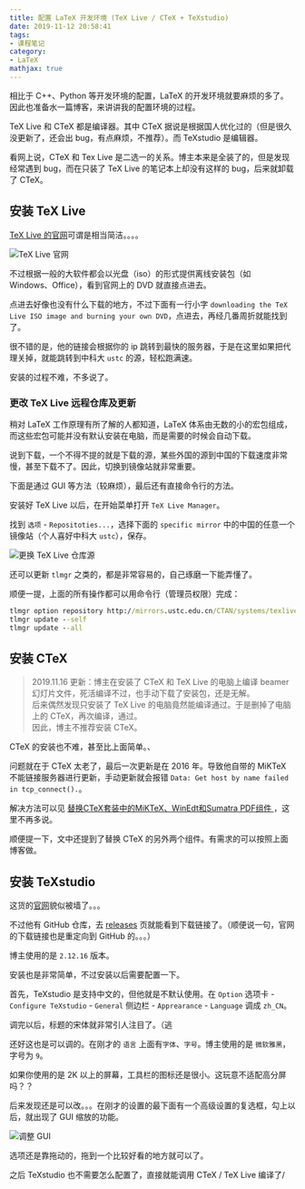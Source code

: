 ```yaml
---
title: 配置 LaTeX 开发环境 (TeX Live / CTeX + TeXstudio)
date: 2019-11-12 20:58:41
tags:
- 课程笔记
category:
- LaTeX
mathjax: true
---
```


相比于 C++、Python 等开发环境的配置，LaTeX 的开发环境就要麻烦的多了。因此也准备水一篇博客，来讲讲我的配置环境的过程。

TeX Live 和 CTeX 都是编译器。其中 CTeX 据说是根据国人优化过的（但是很久没更新了，还会出 bug，有点麻烦，不推荐）。而 TeXstudio 是编辑器。

看网上说，CTeX 和 Tex Live 是二选一的关系。博主本来是全装了的，但是发现经常遇到 bug，而在只装了 TeX Live 的笔记本上却没有这样的 bug，后来就卸载了 CTeX。

## 安装 TeX Live 

[TeX Live 的官网](texlive.org)可谓是相当简洁。。。。

![TeX Live 官网](texlive-org.jpg)

不过根据一般的大软件都会以光盘（iso）的形式提供离线安装包（如 Windows、Office），看到官网上的 DVD 就直接点进去。

点进去好像也没有什么下载的地方，不过下面有一行小字 `downloading the TeX Live ISO image and burning your own DVD`，点进去，再经几番周折就能找到了。

很不错的是，他的链接会根据你的 ip 跳转到最快的服务器，于是在这里如果把代理关掉，就能跳转到中科大 `ustc` 的源，轻松跑满速。

安装的过程不难，不多说了。

### 更改 TeX Live 远程仓库及更新

稍对 LaTeX 工作原理有所了解的人都知道，LaTeX 体系由无数的小的宏包组成，而这些宏包可能并没有默认安装在电脑，而是需要的时候会自动下载。

说到下载，一个不得不提的就是下载的源，某些外国的源到中国的下载速度非常慢，甚至下载不了。因此，切换到镜像站就非常重要。

下面是通过 GUI 等方法（较麻烦），最后还有直接命令行的方法。

安装好 TeX Live 以后，在开始菜单打开 `TeX Live Manager`。

找到 `选项` - `Repositoties...`，选择下面的 `specific mirror` 中的中国的任意一个镜像站（个人喜好中科大 `ustc`），保存。

![更换 TeX Live 仓库源](texlive-choose-repositories.jpg)  

还可以更新 `tlmgr` 之类的，都是非常容易的，自己琢磨一下能弄懂了。

顺便一提，上面的所有操作都可以用命令行（管理员权限）完成：

```cmd
tlmgr option repository http://mirrors.ustc.edu.cn/CTAN/systems/texlive/tlnet
tlmgr update --self
tlmgr update --all
```

## 安装 CTeX

> 2019.11.16 更新：博主在安装了 CTeX 和 TeX Live 的电脑上编译 beamer 幻灯片文件，死活编译不过，也手动下载了安装包，还是无解。  
> 后来偶然发现只安装了 TeX Live 的电脑竟然能编译通过。于是删掉了电脑上的 CTeX，再次编译，通过。  
> 因此，博主不推荐安装 CTeX。

CTeX 的安装也不难，甚至比上面简单。、

问题就在于 CTeX 太老了，最后一次更新是在 2016 年。导致他自带的 MiKTeX 不能链接服务器进行更新，手动更新就会报错 `Data: Get host by name failed in tcp_connect().`。

解决方法可以见 [替换CTeX套装中的MiKTeX、WinEdt和Sumatra PDF组件
](https://blog.csdn.net/pijk55556/article/details/87908328)，这里不再多说。

顺便提一下，文中还提到了替换 CTeX 的另外两个组件。有需求的可以按照上面博客做。

## 安装 TeXstudio

这货的[官网](https://www.texstudio.org/)貌似被墙了。。。

不过他有 GitHub 仓库，去 [releases](https://github.com/texstudio-org/texstudio/releases) 页就能看到下载链接了。（顺便说一句，官网的下载链接也是重定向到 GitHub 的。。。）

博主使用的是 `2.12.16` 版本。

安装也是非常简单，不过安装以后需要配置一下。

首先，TeXstudio  是支持中文的，但他就是不默认使用。在 `Option` 选项卡 - `Configure TeXstudio` - `General` 侧边栏 - `Apprearance` - `Language` 调成 `zh_CN`。

调完以后，标题的宋体就非常引人注目了。（逃

还好这也是可以调的。在刚才的 `语言` 上面有`字体`、`字号`。博主使用的是 `微软雅黑`，字号为 `9`。

如果你使用的是 2K 以上的屏幕，工具栏的图标还是很小。这玩意不适配高分屏吗？？

后来发现还是可以改。。。在刚才的设置的最下面有一个高级设置的复选框，勾上以后，就出现了 GUI 缩放的功能。

![调整 GUI](texstudio-configure-gui.jpg)

选项还是靠拖动的，拖到一个比较好看的地方就可以了。

之后 TeXstudio 也不需要怎么配置了，直接就能调用 CTeX / TeX Live 编译了/
